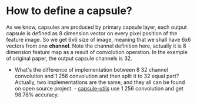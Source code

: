 # How to define a capsule?
As we know, capsules are produced by primary capsule layer, each output capsule is defined as  8 dimension vector on every pixel position of the feature image. So we get 6x6 size of image, meaning that we shall have 6x6 vectors from one **channel**. Note the channel definition here, actually it is 8 dimension feature map as a result of convolution operation. In the example of original paper, the output capsule channels is 32.

- What's the difference of implementation between 8 32 channel convolution and 1 256 convolution and then split it to 32 equal part?
Actually, two implementations are the same, and they all can be found on open source project.    - [capsule-utils](https://github.com/gchochla/capsules-utils/blob/master/examples/capsnet.ipynb) use 1 256 convolution and get 98.78% accuracy.



